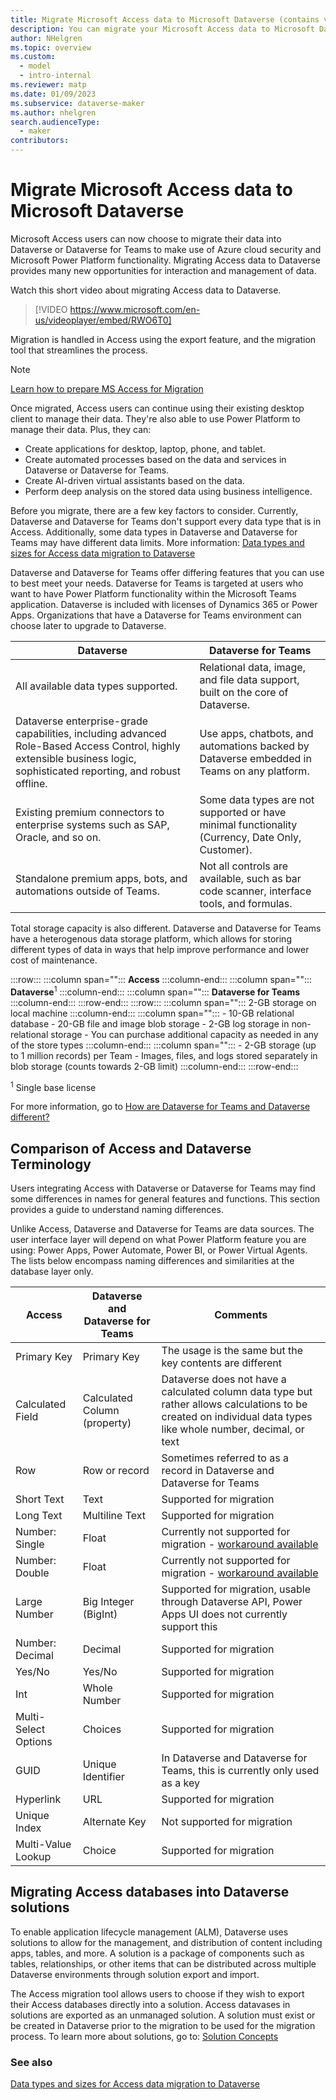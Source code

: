 ```yaml
---
title: Migrate Microsoft Access data to Microsoft Dataverse (contains video) | Microsoft Docs
description: You can migrate your Microsoft Access data to Microsoft Dataverse or Microsoft Dataverse for Teams
author: NHelgren
ms.topic: overview
ms.custom: 
  - model
  - intro-internal
ms.reviewer: matp
ms.date: 01/09/2023
ms.subservice: dataverse-maker
ms.author: nhelgren
search.audienceType: 
  - maker
contributors:
---
```

# Migrate Microsoft Access data to Microsoft Dataverse

Microsoft Access users can now choose to migrate their data into Dataverse or Dataverse for Teams to make use of Azure cloud security and Microsoft Power Platform functionality. Migrating Access data to Dataverse provides many new opportunities for interaction and management of data.  

Watch this short video about migrating Access data to Dataverse.
> [!VIDEO https://www.microsoft.com/en-us/videoplayer/embed/RWO6T0]

Migration is handled in Access using the export feature, and the migration tool that streamlines the process.

> [!NOTE]
> [Learn how to prepare MS Access for Migration](https://aka.ms/AccessAndPowerPlatform)

Once migrated, Access users can continue using their existing desktop client to manage their data. They're also able to use Power Platform to manage their data. Plus, they can:

- Create applications for desktop, laptop, phone, and tablet.
- Create automated processes based on the data and services in Dataverse or Dataverse for Teams.
- Create AI-driven virtual assistants based on the data.
- Perform deep analysis on the stored data using business intelligence.

Before you migrate, there are a few key factors to consider. Currently, Dataverse and Dataverse for Teams don't support every data type that is in Access. Additionally, some data types in Dataverse and Dataverse for Teams may have different data limits. More information: [Data types and sizes for Access data migration to Dataverse](migrate-access-datatypes.md) 

Dataverse and Dataverse for Teams offer differing features that you can use to best meet your needs. Dataverse for Teams is targeted at users who want to have Power Platform functionality within the Microsoft Teams application. Dataverse is included with licenses of Dynamics 365 or Power Apps. Organizations that have a Dataverse for Teams environment can choose later to upgrade to Dataverse.

|Dataverse  |Dataverse for Teams  |
|---------|---------|
| All available data types supported.   |  Relational data, image, and file data support, built on the core of Dataverse.     |
|Dataverse enterprise-grade capabilities, including advanced Role-Based Access Control, highly extensible business logic, sophisticated reporting, and robust offline.      | Use apps, chatbots, and automations backed by Dataverse embedded in Teams on any platform.         |
|Existing premium connectors to enterprise systems such as SAP, Oracle, and so on.    |  Some data types are not supported or have minimal functionality (Currency, Date Only, Customer).        |
|Standalone premium apps, bots, and automations outside of Teams.      |  Not all controls are available, such as bar code scanner, interface tools, and formulas.        |

Total storage capacity is also different. Dataverse and Dataverse for Teams have a heterogenous data storage platform, which allows for storing different types of data in ways that help improve performance and lower cost of maintenance.  

:::row:::
   :::column span="":::
      **Access**
   :::column-end:::
   :::column span="":::
      **Dataverse**<sup>1</sup>
   :::column-end:::
   :::column span="":::
      **Dataverse for Teams**
   :::column-end:::
:::row-end:::
:::row:::
   :::column span="":::
      2-GB storage on local machine
   :::column-end:::
   :::column span="":::
      - 10-GB relational database 
      - 20-GB file and image blob storage
      - 2-GB log storage in non-relational storage
      - You can purchase additional capacity as needed in any of the store types
   :::column-end:::
   :::column span="":::
      - 2-GB storage (up to 1 million records) per Team
      - Images, files, and logs stored separately in blob storage (counts towards 2-GB limit)
   :::column-end:::
:::row-end:::

<sup>1</sup> Single base license

For more information, go to [How are Dataverse for Teams and Dataverse different?](../../teams/data-platform-compare.md)

## Comparison of Access and Dataverse Terminology

Users integrating Access with Dataverse or Dataverse for Teams may find some differences in names for general features and functions. This section provides a guide to understand naming differences.

Unlike Access, Dataverse and Dataverse for Teams are data sources. The user interface layer will depend on what Power Platform feature you are using: Power Apps, Power Automate, Power BI, or Power Virtual Agents. The lists below encompass naming differences and similarities at the database layer only.

|Access  |Dataverse and Dataverse for Teams  |Comments  |
|---------|---------|---------|
|Primary Key  | Primary Key   | The usage is the same but the key contents are different    |
|Calculated Field   | Calculated Column (property)   |  Dataverse does not have a calculated column data type but rather allows calculations to be created on individual data types like whole number, decimal, or text       |
|Row    | Row  or record   |  Sometimes referred to as a record in Dataverse and Dataverse for Teams    |
|Short Text  |  Text    |  Supported for migration       |
|Long Text  |  Multiline Text    |  Supported for migration       |
|Number: Single   | Float        |  Currently not supported for migration - [workaround available](migrate-access-datatypes.md#migrate-numbersingle-and-numberdouble-columns-to-dataverse)           |
|Number: Double     |  Float       | Currently not supported for migration - [workaround available](migrate-access-datatypes.md#migrate-numbersingle-and-numberdouble-columns-to-dataverse)            |
|Large Number      |  Big Integer (BigInt)       | Supported for migration, usable through Dataverse API, Power Apps UI does not currently support this       |
|Number: Decimal      | Decimal         | Supported for migration         |
|Yes/No      | Yes/No         |  Supported for migration        |
|Int      | Whole Number         |  Supported for migration       |
|Multi-Select Options      | Choices        | Supported for migration         |
|GUID      | Unique Identifier           |   In Dataverse and Dataverse for Teams, this is currently only used as a key        |
|  Hyperlink         |  URL       | Supported for migration         |
|Unique Index      |  Alternate Key        | Not supported for migration      |
|Multi-Value Lookup      | Choice        | Supported for migration         |

## Migrating Access databases into Dataverse solutions

To enable application lifecycle management (ALM), Dataverse uses solutions to allow for the management, and distribution of content including apps, tables, and more. A solution is a package of components such as tables, relationships, or other items that can be distributed across multiple Dataverse environments through solution export and import.

The Access migration tool allows users to choose if they wish to export their Access databases directly into a solution. Access datavases in solutions are exported as an unmanaged solution. A solution must exist or be created in Dataverse prior to the migration to be used for the migration process. To learn more about solutions, go to: [Solution Concepts](/power-platform/alm/solution-concepts-alm)

### See also

[Data types and sizes for Access data migration to Dataverse](migrate-access-datatypes.md)
